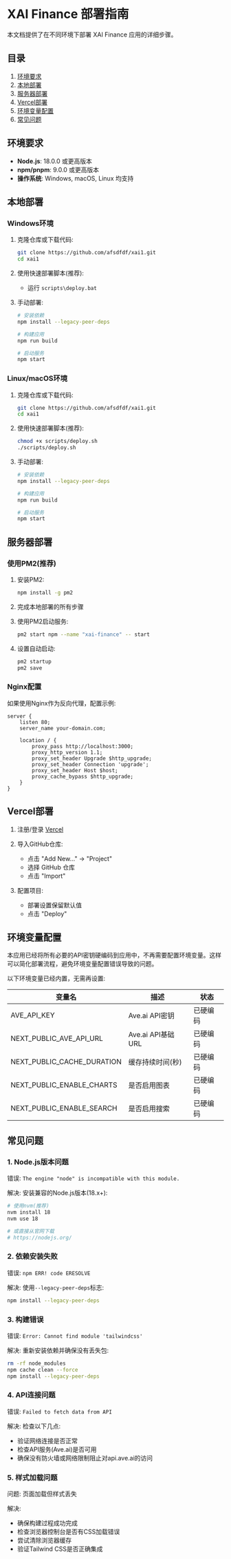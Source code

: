 # XAI Finance 部署指南

本文档提供了在不同环境下部署 XAI Finance 应用的详细步骤。

## 目录
1. [环境要求](#环境要求)
2. [本地部署](#本地部署)
3. [服务器部署](#服务器部署)
4. [Vercel部署](#vercel部署)
5. [环境变量配置](#环境变量配置)
6. [常见问题](#常见问题)

## 环境要求

- **Node.js**: 18.0.0 或更高版本
- **npm/pnpm**: 9.0.0 或更高版本
- **操作系统**: Windows, macOS, Linux 均支持

## 本地部署

### Windows环境

1. 克隆仓库或下载代码:
   ```bash
   git clone https://github.com/afsdfdf/xai1.git
   cd xai1
   ```

2. 使用快速部署脚本(推荐):
   - 运行 `scripts\deploy.bat`

3. 手动部署:
   ```bash
   # 安装依赖
   npm install --legacy-peer-deps
   
   # 构建应用
   npm run build
   
   # 启动服务
   npm start
   ```

### Linux/macOS环境

1. 克隆仓库或下载代码:
   ```bash
   git clone https://github.com/afsdfdf/xai1.git
   cd xai1
   ```

2. 使用快速部署脚本(推荐):
   ```bash
   chmod +x scripts/deploy.sh
   ./scripts/deploy.sh
   ```

3. 手动部署:
   ```bash
   # 安装依赖
   npm install --legacy-peer-deps
   
   # 构建应用
   npm run build
   
   # 启动服务
   npm start
   ```

## 服务器部署

### 使用PM2(推荐)

1. 安装PM2:
   ```bash
   npm install -g pm2
   ```

2. 完成本地部署的所有步骤

3. 使用PM2启动服务:
   ```bash
   pm2 start npm --name "xai-finance" -- start
   ```

4. 设置自动启动:
   ```bash
   pm2 startup
   pm2 save
   ```

### Nginx配置

如果使用Nginx作为反向代理，配置示例:

```nginx
server {
    listen 80;
    server_name your-domain.com;

    location / {
        proxy_pass http://localhost:3000;
        proxy_http_version 1.1;
        proxy_set_header Upgrade $http_upgrade;
        proxy_set_header Connection 'upgrade';
        proxy_set_header Host $host;
        proxy_cache_bypass $http_upgrade;
    }
}
```

## Vercel部署

1. 注册/登录 [Vercel](https://vercel.com)

2. 导入GitHub仓库:
   - 点击 "Add New..." -> "Project"
   - 选择 GitHub 仓库
   - 点击 "Import"

3. 配置项目:
   - 部署设置保留默认值
   - 点击 "Deploy"

## 环境变量配置

本应用已经将所有必要的API密钥硬编码到应用中，不再需要配置环境变量。这样可以简化部署流程，避免环境变量配置错误导致的问题。

以下环境变量已经内置，无需再设置:

| 变量名 | 描述 | 状态 |
|--------|------|------|
| AVE_API_KEY | Ave.ai API密钥 | 已硬编码 |
| NEXT_PUBLIC_AVE_API_URL | Ave.ai API基础URL | 已硬编码 |
| NEXT_PUBLIC_CACHE_DURATION | 缓存持续时间(秒) | 已硬编码 |
| NEXT_PUBLIC_ENABLE_CHARTS | 是否启用图表 | 已硬编码 |
| NEXT_PUBLIC_ENABLE_SEARCH | 是否启用搜索 | 已硬编码 |

## 常见问题

### 1. Node.js版本问题

错误: `The engine "node" is incompatible with this module.`

解决: 安装兼容的Node.js版本(18.x+):
```bash
# 使用nvm(推荐)
nvm install 18
nvm use 18

# 或直接从官网下载
# https://nodejs.org/
```

### 2. 依赖安装失败

错误: `npm ERR! code ERESOLVE`

解决: 使用`--legacy-peer-deps`标志:
```bash
npm install --legacy-peer-deps
```

### 3. 构建错误

错误: `Error: Cannot find module 'tailwindcss'`

解决: 重新安装依赖并确保没有丢失包:
```bash
rm -rf node_modules
npm cache clean --force
npm install --legacy-peer-deps
```

### 4. API连接问题

错误: `Failed to fetch data from API`

解决: 检查以下几点:
- 验证网络连接是否正常
- 检查API服务(Ave.ai)是否可用
- 确保没有防火墙或网络限制阻止对api.ave.ai的访问

### 5. 样式加载问题

问题: 页面加载但样式丢失

解决: 
- 确保构建过程成功完成
- 检查浏览器控制台是否有CSS加载错误
- 尝试清除浏览器缓存
- 验证Tailwind CSS是否正确集成 